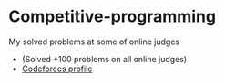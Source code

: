 # Competitive-programming
My solved problems at some of online judges

* (Solved +100 problems on all online judges)
* [Codeforces profile](http://codeforces.com/profile/mosta7il_)
